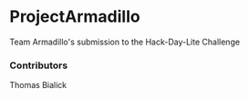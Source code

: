 # ProjectArmadillo
Team Armadillo's submission to the Hack-Day-Lite Challenge

### Contributors
Thomas Bialick
